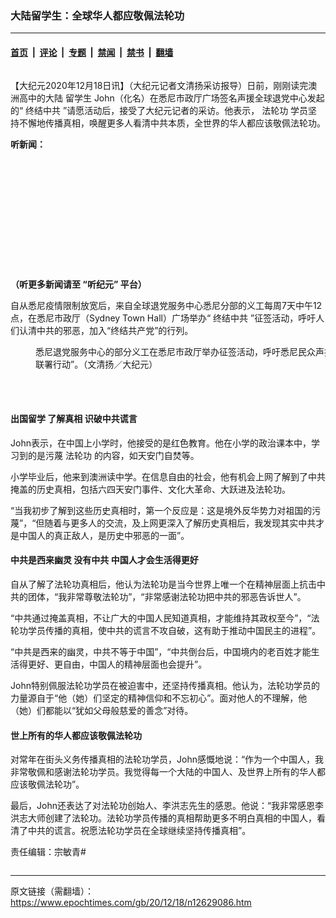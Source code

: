 ### 大陆留学生：全球华人都应敬佩法轮功

---

#### [首页](../../../..?n12629086) &nbsp;|&nbsp; [评论](../../../../../epoch-comment?n12629086) &nbsp;|&nbsp; [专题](../../../../../epoch-special?n12629086) &nbsp;|&nbsp; [禁闻](../../../../../epoch-news?n12629086) &nbsp;|&nbsp; [禁书](../../../../../books?n12629086) &nbsp;|&nbsp; [翻墙](https://github.com/gfw-breaker/nogfw/blob/master/README.md?n12629086)


<div class="column" id="artbody" itemprop="articleBody">
 <!-- article content begin -->
 <p>
  【大纪元2020年12月18日讯】（大纪元记者文清扬采访报导）日前，刚刚读完澳洲高中的大陆
  <ok href="https://www.epochtimes.com/gb/tag/%E7%95%99%E5%AD%A6%E7%94%9F.html">
   留学生
  </ok>
  John（化名）在悉尼市政厅广场签名声援全球退党中心发起的“
  <ok href="https://endccp.com/zh-hans/">
   终结中共
  </ok>
  ”请愿活动后，接受了大纪元记者的采访。他表示，
  <ok href="https://www.epochtimes.com/gb/tag/%E6%B3%95%E8%BD%AE%E5%8A%9F.html">
   法轮功
  </ok>
  学员坚持不懈地传播真相，唤醒更多人看清中共本质，全世界的华人都应该敬佩法轮功。
 </p>
 <p>
  <strong>
   听新闻：
  </strong>
 </p>
 <div style="width: 100%; height: 170px; margin-bottom: 20px; border-radius: 10px; overflow:hidden;">
 </div>
 <p>
  <strong>
   （听更多新闻请至
   <ok href="https://www.epochtimes.com/gb/podcast.htm">
    “听纪元”
   </ok>
   平台）
  </strong>
 </p>
 <p>
  自从悉尼疫情限制放宽后，来自全球退党服务中心悉尼分部的义工每周7天中午12点，在悉尼市政厅（Sydney Town Hall）广场举办“
  <ok href="https://endccp.com/zh-hans/">
   终结中共
  </ok>
  ”征签活动，呼吁人们认清中共的邪恶，加入“终结共产党”的行列。
 </p>
 <figure aria-describedby="caption-attachment-12482896" class="wp-caption aligncenter" id="attachment_12482896" style="width: 600px">
  <ok href="https://i.epochtimes.com/assets/uploads/2020/10/IMG_6797.jpg" target="_blank">
   <img alt="" class="size-large wp-image-12482896" src="https://i.epochtimes.com/assets/uploads/2020/10/IMG_6797-600x450.jpg"/>
  </ok>
  <br/><figcaption class="wp-caption-text" id="caption-attachment-12482896">
   悉尼退党服务中心的部分义工在悉尼市政厅举办征签活动，呼吁悉尼民众声援“
   <ok href="https://www.epochtimes.com/gb/tag/%E7%BB%88%E7%BB%93%E4%B8%AD%E5%85%B1.html">
    终结中共
   </ok>
   ”的全球联署行动”。（文清扬／大纪元）
  </figcaption><br/>
 </figure><br/>
 <h4>
  <strong>
   出国留学 了解真相 识破中共谎言
  </strong>
  <strong>
  </strong>
 </h4>
 <p>
  John表示，在中国上小学时，他接受的是红色教育。他在小学的政治课本中，学习到的是污蔑
  <ok href="https://www.epochtimes.com/gb/tag/%E6%B3%95%E8%BD%AE%E5%8A%9F.html">
   法轮功
  </ok>
  的内容，如天安门自焚等。
 </p>
 <p>
  小学毕业后，他来到澳洲读中学。在信息自由的社会，他有机会上网了解到了中共掩盖的历史真相，包括六四天安门事件、文化大革命、大跃进及法轮功。
 </p>
 <p>
  “当我初步了解到这些历史真相时，第一个反应是：这是境外反华势力对祖国的污蔑”，“但随着与更多人的交流，及上网更深入了解历史真相后，我发现其实中共才是中国人的真正敌人，是历史中邪恶的一面”。
 </p>
 <h4>
  <strong>
   中共是西来幽灵
  </strong>
  <strong>
   没有中共
  </strong>
  <strong>
   中国人才会生活得更好
  </strong>
  <strong>
  </strong>
 </h4>
 <p>
  自从了解了法轮功真相后，他认为法轮功是当今世界上唯一个在精神层面上抗击中共的团体，“我非常尊敬法轮功”，“非常感谢法轮功把中共的邪恶告诉世人”。
 </p>
 <p>
  “中共通过掩盖真相，不让广大的中国人民知道真相，才能维持其政权至今”，“法轮功学员传播的真相，使中共的谎言不攻自破，这有助于推动中国民主的进程”。
 </p>
 <p>
  “中共是西来的幽灵，中共不等于中国”，“中共倒台后，中国境内的老百姓才能生活得更好、更自由，中国人的精神层面也会提升”。
 </p>
 <p>
  John特别佩服法轮功学员在被迫害中，还坚持传播真相。他认为，法轮功学员的力量源自于“他（她）们坚定的精神信仰和不忘初心”。面对他人的不理解，他（她）们都能以“犹如父母般慈爱的善念”对待。
 </p>
 <h4>
  <strong>
   世上所有的华人都应该敬佩法轮功
  </strong>
 </h4>
 <p>
  对常年在街头义务传播真相的法轮功学员，John感慨地说：“作为一个中国人，我非常敬佩和感谢法轮功学员。我觉得每一个大陆的中国人、及世界上所有的华人都应该敬佩法轮功”。
 </p>
 <p>
  最后，John还表达了对法轮功创始人、李洪志先生的感恩。他说：“我非常感恩李洪志大师创建了法轮功。法轮功学员传播的真相帮助更多不明白真相的中国人，看清了中共的谎言。祝愿法轮功学员在全球继续坚持传播真相”。
 </p>
 <p>
  责任编辑：宗敏青#
 </p>
 <!-- article content end -->
</div>


---

原文链接（需翻墙）：https://www.epochtimes.com/gb/20/12/18/n12629086.htm